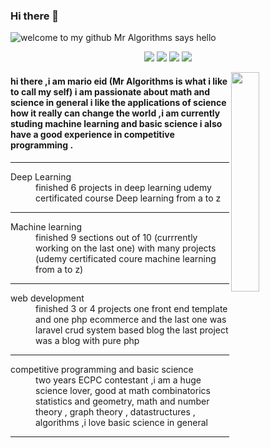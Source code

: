 ### Hi there 👋
![welcome to my github Mr Algorithms says hello](https://github.com/user-attachments/assets/15c93433-c1b2-4c00-b906-a6e13a5114e2)

<p align="center">
    <a href="https://twitter.com/marioeid0106001"><img src="https://img.shields.io/badge/twitter-%231FA1F1?style=flat&logo=twitter&logoColor=white"/></a>
    <a href="https://www.linkedin.com/in/mario-eid-8b045b154/"><img src=https://img.shields.io/badge/linkedin-%230177B5?style=flat&logo=linkedin&logoColor=white"/></a>
    <a href="https://www.youtube.com/channel/UCVHLc9yPGHWMPjpgnSpUItA?view_as=subscriber"><img src="https://img.shields.io/badge/youtube-%23FF0000?style=flat&logo=youtube&logoColor=white"/></a>
    <a href="https://www.instagram.com/the_yellow_flash_semi_colon/"><img src="https://img.shields.io/badge/instagram-%23E4415F?style=flat&logo=instagram&logoColor=white"/></a>
  </p>
   <img src="https://user-images.githubusercontent.com/24479105/89704102-95619480-d951-11ea-9ad3-3cea4add0c8e.png" align="right" width="30%"/>


#### hi there ,i am mario eid (Mr Algorithms is what i like to call my self) i am passionate about math and science in general i like the applications of science how it really can change the world ,i am currently studing machine learning and basic science i also have a good experience in competitive programming .  
 <hr>

<dl>
  <dt>Deep Learning </dt>
  <dd>finished 6 projects in deep learning udemy certificated course Deep learning from a to z</dd>
    <hr>
  <dt>Machine learning</dt>
  <dd>finished 9 sections out of 10 (currrently working on the last one) with many projects (udemy certificated coure machine learning from a to z)</dd>
   <hr>
   <dt>web development</dt>
   <dd>finished 3 or 4 projects one front end template and one php ecommerce and the last one was laravel crud system based blog the last project was a blog with pure php </dd>
   <hr>
<dt>competitive programming and basic science</dt>
   <dd>two years ECPC contestant ,i am a huge science lover, good at math combinatorics statistics and geometry, math and number theory , graph theory , datastructures , algorithms ,i love basic science in general </dd>
 <hr>
</dl>
